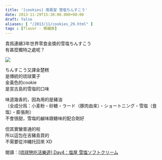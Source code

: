 ```yaml
---
title: '[cookies] 南風堂 雪塩ちんすこう'
date: 2013-11-29T15:30:00.000+08:00
draft: false
aliases: [ "/2013/11/cookies_29.html" ]
tags : [flavor - 螞蟻族]
---
```


貴爲連續3年世界零食金獎的雪塩ちんすこう  
有甚麼獨特之處呢？  

![](/images/nanpudo.jpg)

ちんすこう又譯金楚糕  
是傳統的琉球菓子  
金黃色的cookie  
是宮古島的雪塩的口味  
  
味道幾香的，因為用的是豬油  
（全成分爲：小麦粉・砂糖・ラード（豚肉由来）・ショートニング・雪塩（食塩）・膨張剤）  
不會很甜，雪塩的鹹味跟糖味的配合剛好  
  
但其實蠻普通的啦  
所以這包在吉豬島買的  
不需要從沖縄托回來 XD  
  
  
閱讀：[\[琉球戀吃活樂遊\] Day4：塩屋 雪塩ソフトクリーム](https://hidie.net/okinawa4d/)
